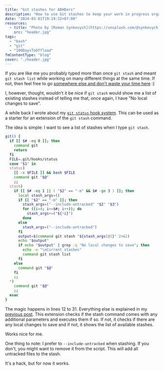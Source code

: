 ```yaml
---
title: "Git stashes for ADHDers"
description: "How to use Git stashes to keep your work in progress organized and out of the way."
date: "2024-03-01T19:19:32+07:00"
resources:
  - title: "Photo by [Roman Synkevych](https://unsplash.com/@synkevych) via [Unsplash](https://unsplash.com/)"
    src: "header.jpg"
tags:
  - "bash"
  - "git"
  - "100DaysToOffload"
fmContentType: "blog"
cover: "./header.jpg"
---
```


If you are like me you probably typed more than once `git stash` and meant `git stash list` while working on many different things at the same time. If not, then feel free to go [somewhere else and don't waste your time here](https://en.wikipedia.org/wiki/The_Big_Lebowski) :]

I, however, thought, wouldn't it be nice if `git stash` would show me a list of existing stashes instead of telling me that, once again, I have "No local changes to save".

A while back I wrote about my [`git status` hook system](/blog/2023/git-status-hook). This can be used as a starter  for an extension of the `git stash` command.

The idea is simple: I want to see a list of stashes when I type `git stash`.

```bash
git() {
  if [[ $# -eq 0 ]]; then
    command git
    return
  fi
  FILE=.git/hooks/status
  case "$1" in
  status)
    [[ -x $FILE ]] && bash $FILE
    command git "$@"
    ;;
  stash)
    if [[ $# -eq 1 || ( "$2" == "-m" && $# -ge 3 ) ]]; then
      local stash_args=()
      if [[ "$2" == "-m" ]]; then
        stash_args=("--include-untracked" "$2" "$3")
        for ((i=4; i<=$#; i++)); do
          stash_args+=("${!i}")
        done
      else
        stash_args=("--include-untracked")
      fi
      output=$(command git stash "${stash_args[@]}" 2>&1)
      echo "$output"
      if echo "$output" | grep -q "No local changes to save"; then
        echo -e "\nCurrent stashes"
        command git stash list
      fi
    else
      command git "$@"
    fi
    ;;
  *)
    command git "$@"
    ;;
  esac
}
```

The magic happens in lines 12 to 31. Everything else is explained in my [previous post](/blog/2023/git-status-hook). This extension checks if the stash command comes with any additional parameters and executes them if so. If not, it checks if there are any local changes to save and if not, it shows the list of available stashes.

Works nice for me.

One thing to note: I prefer to `--include-untracked` when stashing. If you don't, you might want to remove it from the script. This will add all untracked files to the stash.

It's a hack, but for now it works.
